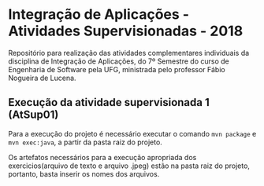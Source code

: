 # Integração de Aplicações - Atividades Supervisionadas - 2018

Repositório para realização das atividades complementares individuais da disciplina de Integração de Aplicações, do 7º Semestre do curso de Engenharia de Software pela UFG, ministrada pelo professor Fábio Nogueira de Lucena.

## Execução da atividade supervisionada 1 (AtSup01)

Para a execução do projeto é necessário executar o comando `mvn package` e `mvn exec:java`, a partir da pasta raiz do projeto.

Os artefatos necessários para a execução apropriada dos exercicios(arquivo de texto e arquivo .jpeg) estão na pasta raiz do projeto, portanto, basta inserir os nomes dos arquivos.
